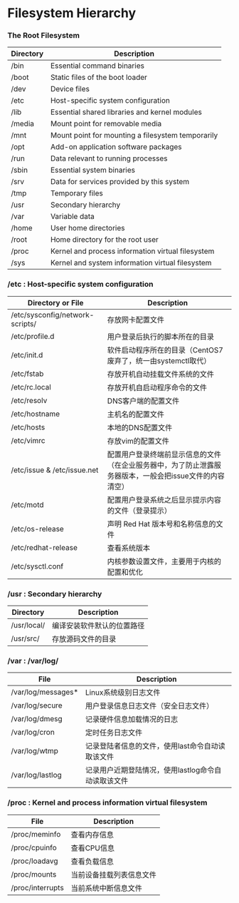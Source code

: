 # Filesystem Hierarchy

### The Root Filesystem

| Directory | Description                                       |
| --------- | ------------------------------------------------- |
| /bin      | Essential command binaries                        |
| /boot     | Static files of the boot loader                   |
| /dev      | Device files                                      |
| /etc      | Host-specific system configuration                |
| /lib      | Essential shared libraries and kernel modules     |
| /media    | Mount point for removable media                   |
| /mnt      | Mount point for mounting a filesystem temporarily |
| /opt      | Add-on application software packages              |
| /run      | Data relevant to running processes                |
| /sbin     | Essential system binaries                         |
| /srv      | Data for services provided by this system         |
| /tmp      | Temporary files                                   |
| /usr      | Secondary hierarchy                               |
| /var      | Variable data                                     |
| /home     | User home directories                             |
| /root     | Home directory for the root user                  |
| /proc     | Kernel and process information virtual filesystem |
| /sys      | Kernel and system information virtual filesystem  |



### /etc : Host-specific system configuration

| Directory or File               | Description                                            |
| ------------------------------- | ------------------------------------------------------ |
| /etc/sysconfig/network-scripts/ | 存放网卡配置文件                                               |
| /etc/profile.d                  | 用户登录后执行的脚本所在的目录                                        |
| /etc/init.d                     | 软件启动程序所在的目录（CentOS7废弃了，统一由systemctl取代）                 |
| /etc/fstab                      | 存放开机自动挂载文件系统的文件                                        |
| /etc/rc.local                   | 存放开机自启动程序命令的文件                                         |
| /etc/resolv                     | DNS客户端的配置文件                                            |
| /etc/hostname                   | 主机名的配置文件                                               |
| /etc/hosts                      | 本地的DNS配置文件                                             |
| /etc/vimrc                      | 存放vim的配置文件                                             |
| /etc/issue & /etc/issue.net     | 配置用户登录终端前显示信息的文件（在企业服务器中，为了防止泄露服务器版本，一般会把issue文件的内容清空） |
| /etc/motd                       | 配置用户登录系统之后显示提示内容的文件（登录提示）                              |
| /etc/os-release                 | 声明 Red Hat 版本号和名称信息的文件                                 |
| /etc/redhat-release             | 查看系统版本                                                 |
| /etc/sysctl.conf                | 内核参数设置文件，主要用于内核的配置和优化                                  |



### /usr : Secondary hierarchy

| Directory   | Description   |
| ----------- | ------------- |
| /usr/local/ | 编译安装软件默认的位置路径 |
| /usr/src/   | 存放源码文件的目录     |



### /var : /var/log/

| File                | Description                   |
| ------------------- | ----------------------------- |
| /var/log/messages\* | Linux系统级别日志文件                 |
| /var/log/secure     | 用户登录信息日志文件（安全日志文件）            |
| /var/log/dmesg      | 记录硬件信息加载情况的日志                 |
| /var/log/cron       | 定时任务日志文件                      |
| /var/log/wtmp       | 记录登陆者信息的文件，使用last命令自动读取该文件    |
| /var/log/lastlog    | 记录用户近期登陆情况，使用lastlog命令自动读取该文件 |



### /proc : Kernel and process information virtual filesystem

| File             | Description  |
| ---------------- | ------------ |
| /proc/meminfo    | 查看内存信息       |
| /proc/cpuinfo    | 查看CPU信息      |
| /proc/loadavg    | 查看负载信息       |
| /proc/mounts     | 当前设备挂载列表信息文件 |
| /proc/interrupts | 当前系统中断信息文件   |

